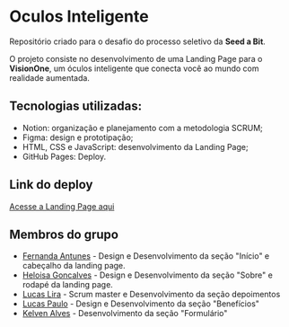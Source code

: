 # Oculos Inteligente

Repositório criado para o desafio do processo seletivo da **Seed a Bit**. 

O projeto consiste no desenvolvimento de uma Landing Page para o **VisionOne**, um óculos inteligente que conecta você ao mundo com realidade aumentada.

## Tecnologias utilizadas:
  - Notion: organização e planejamento com a metodologia SCRUM;
  - Figma: design e prototipação;
  - HTML, CSS e JavaScript: desenvolvimento da Landing Page;
  - GitHub Pages: Deploy.

  ## Link do deploy

  [Acesse a Landing Page aqui]() 

  ## Membros do grupo

- [Fernanda Antunes](https://github.com/fernandadev-07) - Design e Desenvolvimento da seção "Início" e cabeçalho da landing page. 
- [Heloisa Goncalves](https://github.com/HeloisaGS) - Design e Desenvolvimento da seção "Sobre" e rodapé da landing page.
- [Lucas Lira](https://github.com/LucasLira42) - Scrum master e Desenvolvimento da seção depoimentos
- [Lucas Paulo](https://github.com/lpauloaraujo) - Design e Desenvolvimento da seção "Benefícios"
- [Kelven Alves](https://github.com/KelvenAlves) - Desenvolvimento da seção "Formulário"

